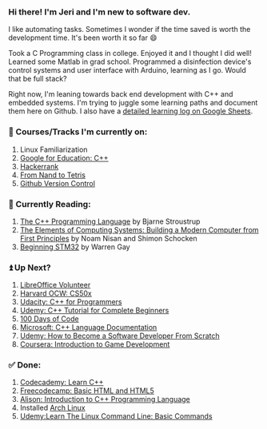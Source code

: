 ### Hi there! I'm Jeri and I'm new to software dev.

I like automating tasks. Sometimes I wonder if the time saved is worth the development time. It's been worth it so far 😄

Took a C Programming class in college. Enjoyed it and I thought I did well! Learned some Matlab in grad school. Programmed a disinfection device's control systems and user interface with Arduino, learning as I go. Would that be full stack?

Right now, I'm leaning towards back end development with C++ and embedded systems. I'm trying to juggle some learning paths and document them here on Github. I also have a [detailed learning log on Google Sheets](https://docs.google.com/spreadsheets/d/1i7UAxNMvgQR9_rG7uuJqwNiVmnOW0JaWfdZnVrNqjRk/edit?usp=sharing).

### 📝 Courses/Tracks I'm currently on:
1. Linux Familiarization
2. [Google for Education: C++](https://developers.google.com/edu/c++)
4. [Hackerrank](https://www.hackerrank.com/jerixmx)
5. [From Nand to Tetris](https://www.nand2tetris.org/)
6. [Github Version Control](https://github.com/dipakkr/A-to-Z-Resources-for-Students#111-git-and-github)

### 📙 Currently Reading:
1. [The C++ Programming Language](https://www.stroustrup.com/4th.html) by Bjarne Stroustrup
2. [The Elements of Computing Systems: Building a Modern Computer from First Principles](https://www.amazon.com/Elements-Computing-Systems-Building-Principles/dp/0262640686/ref=ed_oe_p) by Noam Nisan and Shimon Schocken
3. [Beginning STM32](https://www.amazon.com/Beginning-STM32-Developing-FreeRTOS-libopencm3/dp/1484236238) by Warren Gay

### ⏫ Up Next?
1. [LibreOffice Volunteer](https://www.volunteermatch.org/search/opp2933438.jsp)
2. [Harvard OCW: CS50x](https://cs50.harvard.edu/x/2021/)
3. [Udacity: C++ for Programmers](https://classroom.udacity.com/courses/ud210)
4. [Udemy: C++ Tutorial for Complete Beginners](https://www.udemy.com/share/101qVCAEQaeFlTQH4=/)
5. [100 Days of Code](https://www.100daysofcode.com/)
6. [Microsoft: C++ Language Documentation](https://docs.microsoft.com/en-us/cpp/cpp/?view=msvc-160)
7. [Udemy: How to Become a Software Developer From Scratch](https://www.udemy.com/course/how-to-become-a-software-developer-from-scratch/)
8. [Coursera: Introduction to Game Development](https://www.coursera.org/learn/game-development/home/welcome)

### ✅ Done:
1. [Codecademy: Learn C++](https://www.codecademy.com/learn/learn-c-plus-plus)
2. [Freecodecamp: Basic HTML and HTML5](https://www.freecodecamp.org/learn/responsive-web-design/#basic-html-and-html5)
3. [Alison: Introduction to C++ Programming Language](https://alison.com/course/introduction-to-c-plus-plus-programming-language)
4. Installed [Arch Linux](https://wiki.archlinux.org/index.php/Installation_guide)
5. [Udemy:Learn The Linux Command Line: Basic Commands](https://www.udemy.com/share/101E2KAEQaeFlTQH4=/)
